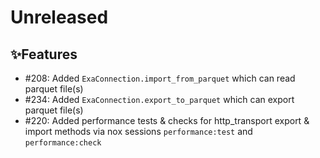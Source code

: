 # Unreleased

## ✨Features
* #208: Added `ExaConnection.import_from_parquet` which can read parquet file(s)
* #234: Added `ExaConnection.export_to_parquet` which can export parquet file(s)
* #220: Added performance tests & checks for http_transport export & import methods via nox sessions `performance:test` and `performance:check`
